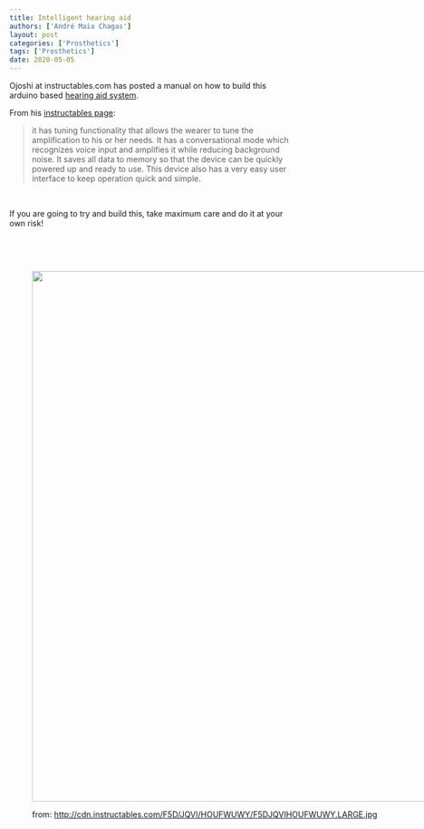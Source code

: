 ```yaml
---
title: Intelligent hearing aid
authors: ['André Maia Chagas']
layout: post
categories: ['Prosthetics']
tags: ['Prosthetics']
date: 2020-05-05
---
```

Ojoshi at instructables.com has posted a manual on how to build this arduino based [hearing aid system](http://www.instructables.com/id/Intelligent-Hearing-Aid/?ALLSTEPS).

From his [instructables page](http://www.instructables.com/id/Intelligent-Hearing-Aid/?ALLSTEPS):

> it has tuning functionality that allows the wearer to tune the amplification to his or her needs. It has a conversational mode which recognizes voice input and amplifies it while reducing background noise. It saves all data to memory so that the device can be quickly powered up and ready to use. This device also has a very easy user interface to keep operation quick and simple.

&nbsp;

If you are going to try and build this, take maximum care and do it at your own risk!

&nbsp;

&nbsp;<figure style="width: 703px" class="wp-caption aligncenter">

<img src="https://i1.wp.com/cdn.instructables.com/F5D/JQVI/HOUFWUWY/F5DJQVIHOUFWUWY.LARGE.jpg?resize=703%2C937" alt="" width="703" height="937" data-recalc-dims="1" /><figcaption class="wp-caption-text">from: http://cdn.instructables.com/F5D/JQVI/HOUFWUWY/F5DJQVIHOUFWUWY.LARGE.jpg</figcaption></figure>
